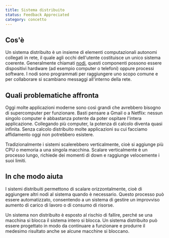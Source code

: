 ```yaml
---
title: Sistema distribuito
status: Feedback Appreciated
category: concetto
---
```


## Cos'è

Un sistema distribuito è un insieme di elementi computazionali autonomi collegati in rete, il quale agli occhi dell'utente costituisce un unico sistema coerente. Generalmente chiamati [nodi](/it/nodes/), questi componenti possono essere dispositivi hardware (ad esempio computer o telefoni) oppure processi software. I nodi sono programmati per raggiungere uno scopo comune e per collaborare si scambiano messaggi all'interno della rete.

## Quali problematiche affronta

Oggi molte applicazioni moderne sono così grandi che avrebbero bisogno di supercomputer per funzionare. Basti pensare a Gmail o a Netflix: nessun singolo computer è abbastanza potente da poter ospitare l'intera applicazione. Collegando più computer, la potenza di calcolo diventa quasi infinita. Senza calcolo distribuito molte applicazioni su cui facciamo affidamento oggi non potrebbero esistere.

Tradizionalmente i sistemi scalerebbero verticalmente, cioè si aggiunge più CPU o memoria a una singola macchina. Scalare verticalmente è un processo lungo, richiede dei momenti di down e raggiunge velocemente i suoi limiti.

## In che modo aiuta

I sistemi distribuiti permettono di scalare orizzontalmente, cioè di aggiungere altri nodi al sistema quando è necessario. Questo processo può essere automatizzato, consentendo a un sistema di gestire un improvviso aumento di carico di lavoro o di consumo di risorse.

Un sistema non distribuito è esposto al rischio di fallire, perché se una macchina si blocca il sistema intero si blocca. Un sistema distribuito può essere progettato in modo da continuare a funzionare e produrre il medesimo risultato anche se alcune macchine si bloccano.

